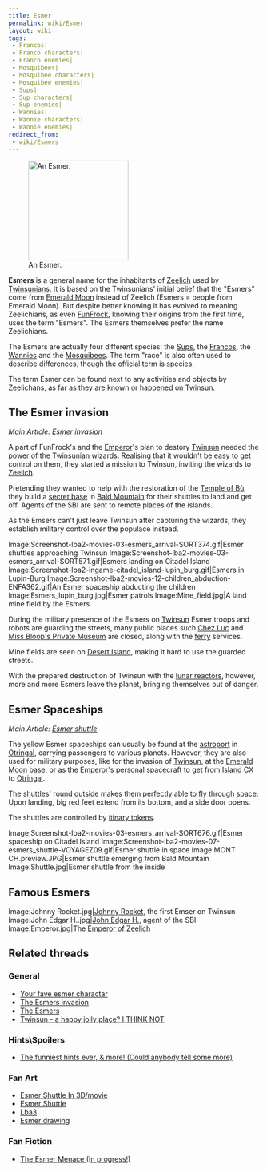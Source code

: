 ```yaml
---
title: Esmer
permalink: wiki/Esmer
layout: wiki
tags:
 - Francos| 
 - Franco characters| 
 - Franco enemies| 
 - Mosquibees| 
 - Mosquibee characters| 
 - Mosquibee enemies| 
 - Sups| 
 - Sup characters| 
 - Sup enemies| 
 - Wannies| 
 - Wannie characters| 
 - Wannie enemies| 
redirect_from:
 - wiki/Esmers
---
```


<figure>
<img
src="src/assets/lba2/_cutscenes/screenshot-lba2-movies-03-esmers_arrival-sort800.gif"
title="An Esmer." width="200" />
<figcaption>An Esmer.</figcaption>
</figure>

**Esmers** is a general name for the inhabitants of
[Zeelich](Zeelich "wikilink") used by [Twinsunians](Twinsun "wikilink").
It is based on the Twinsunians' initial belief that the "Esmers" come
from [Emerald Moon](Emerald_Moon "wikilink") instead of Zeelich (Esmers
= people from Emerald Moon). But despite better knowing it has evolved
to meaning Zeelichians, as even [FunFrock](FunFrock "wikilink"), knowing
their origins from the first time, uses the term "Esmers". The Esmers
themselves prefer the name Zeelichians.

The Esmers are actually four different species: the
[Sups](Sup "wikilink"), the [Francos](Franco "wikilink"), the
[Wannies](Wannie "wikilink") and the [Mosquibees](Mosquibee "wikilink").
The term "race" is also often used to describe differences, though the
official term is species.

The term Esmer can be found next to any activities and objects by
Zeelichans, as far as they are known or happened on Twinsun.

## The Esmer invasion

  
*Main Article: [Esmer invasion](Esmer_invasion "wikilink")*

A part of FunFrock's and the [Emperor](Emperor "wikilink")'s plan to
destory [Twinsun](Twinsun "wikilink") needed the power of the Twinsunian
wizards. Realising that it wouldn't be easy to get control on them, they
started a mission to Twinsun, inviting the wizards to
[Zeelich](Zeelich "wikilink").

Pretending they wanted to help with the restoration of the [Temple of
Bù](Temple_of_Bù "wikilink"), they build a [secret
base](Esmer_base "wikilink") in [Bald
Mountain](Bald_Mountain "wikilink") for their shuttles to land and get
off. Agents of the SBI are sent to remote places of the islands.

As the Emsers can't just leave Twinsun after capturing the wizards, they
establish military control over the populace instead.

Image:Screenshot-lba2-movies-03-esmers_arrival-SORT374.gif\|Esmer
shuttles approaching Twinsun
Image:Screenshot-lba2-movies-03-esmers_arrival-SORT571.gif\|Esmers
landing on Citadel Island
Image:Screenshot-lba2-ingame-citadel_island-lupin_burg.gif\|Esmers in
Lupin-Burg
Image:Screenshot-lba2-movies-12-children_abduction-ENFA362.gif\|An Esmer
spaceship abducting the children Image:Esmers_lupin_burg.jpg\|Esmer
patrols Image:Mine_field.jpg\|A land mine field by the Esmers

During the military presence of the Esmers on
[Twinsun](Twinsun "wikilink") Esmer troops and robots are guarding the
streets, many public places such [Chez Luc](Chez_Luc "wikilink") and
[Miss Bloop's Private Museum](Miss_Bloop's_Private_Museum "wikilink")
are closed, along with the [ferry](ferry "wikilink") services.

Mine fields are seen on [Desert Island](Desert_Island "wikilink"),
making it hard to use the guarded streets.

With the prepared destruction of Twinsun with the [lunar
reactors](Emerald_Moon_base "wikilink"), however, more and more Esmers
leave the planet, bringing themselves out of danger.

## Esmer Spaceships

  
*Main Article: [Esmer shuttle](Esmer_shuttle "wikilink")*

The yellow Esmer spaceships can usually be found at the
[astroport](astroport "wikilink") in [Otringal](Otringal "wikilink"),
carrying passengers to various planets. However, they are also used for
military purposes, like for the invasion of
[Twinsun](Twinsun "wikilink"), at the [Emerald Moon
base](Emerald_Moon_base "wikilink"), or as the
[Emperor](Emperor "wikilink")'s personal spacecraft to get from [Island
CX](Island_CX "wikilink") to [Otringal](Otringal "wikilink").

The shuttles' round outside makes them perfectly able to fly through
space. Upon landing, big red feet extend from its bottom, and a side
door opens.

The shuttles are controlled by [itinary
tokens](itinary_token "wikilink").

Image:Screenshot-lba2-movies-03-esmers_arrival-SORT676.gif\|Esmer
spaceship on Citadel Island
Image:Screenshot-lba2-movies-07-esmers_shuttle-VOYAGEZ09.gif\|Esmer
shuttle in space Image:MONT CH.preview.JPG\|Esmer shuttle emerging from
Bald Mountain Image:Shuttle.jpg\|Esmer shuttle from the inside

## Famous Esmers

Image:Johnny Rocket.jpg\|[Johnny Rocket](Johnny_Rocket "wikilink"), the
first Emser on Twinsun Image:John Edgar H..jpg\|[John Edgar
H.](John_Edgar_H. "wikilink"), agent of the SBI Image:Emperor.jpg\|The
[Emperor of Zeelich](Emperor_of_Zeelich "wikilink")

## Related threads

### General

- [Your fave esmer
  charactar](https://forum.magicball.net/showthread.php?t=4990)
- [The Esmers
  invasion](https://forum.magicball.net/showthread.php?t=5358)
- [The Esmers](https://forum.magicball.net/showthread.php?t=5259)
- [Twinsun - a happy jolly place? I THINK
  NOT](https://forum.magicball.net/showthread.php?t=155)

### Hints\Spoilers

- [The funniest hints ever, & more! (Could anybody tell some
  more)](https://forum.magicball.net/showthread.php?t=3842)

### Fan Art

- [Esmer Shuttle In
  3D/movie](https://forum.magicball.net/showthread.php?t=650)
- [Esmer Shuttle](https://forum.magicball.net/showthread.php?t=4788)
- [Lba3](http://forum.magicball.net/showthread.php?p=112171#post112171)
- [Esmer drawing](https://forum.magicball.net/showthread.php?t=11891)

### Fan Fiction

- [The Esmer Menace (In
  progress!)](https://forum.magicball.net/showthread.php?t=5441)
